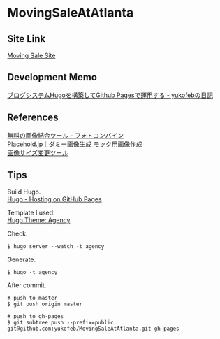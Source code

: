 # MovingSaleAtAtlanta
## Site Link
[Moving Sale Site](http://yukofeb.github.io/MovingSaleAtAtlanta/)  

## Development Memo
[ブログシステムHugoを構築してGithub Pagesで運用する - yukofebの日記](http://yukofeb.hatenablog.com/entry/2016/02/25/024349)    

## References
[無料の画像結合ツール - フォトコンバイン](http://photocombine.net/cb/)  
[Placehold.jp｜ダミー画像生成 モック用画像作成](http://placehold.jp/)  
[画像サイズ変更ツール](http://neutralx0.net/tool/img.html)  

## Tips
Build Hugo.  
[Hugo - Hosting on GitHub Pages](https://gohugo.io/tutorials/github-pages-blog/)  

Template I used.  
[Hugo Theme: Agency](http://themes.gohugo.io/agency/)  

Check.  

```
$ hugo server --watch -t agency
```

Generate.  

```
$ hugo -t agency
```

After commit.  

```
# push to master
$ git push origin master

# push to gh-pages
$ git subtree push --prefix=public git@github.com:yukofeb/MovingSaleAtAtlanta.git gh-pages
```
